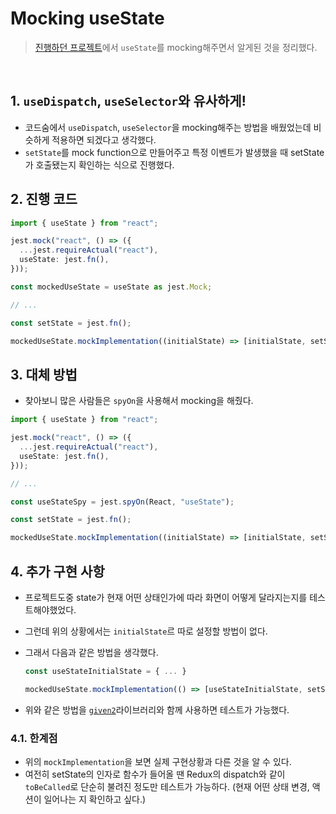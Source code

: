 # Mocking useState

> [진행하던 프로젝트](https://github.com/ChoJinmok/ikehaeyeo)에서 `useState`를 mocking해주면서 알게된 것을 정리했다.

<br />

## 1. `useDispatch`, `useSelector`와 유사하게!

- 코드숨에서 `useDispatch`, `useSelector`을 mocking해주는 방법을 배웠었는데 비슷하게 적용하면 되겠다고 생각했다.
- `setState`를 mock function으로 만들어주고 특정 이벤트가 발생했을 때 setState가 호출됐는지 확인하는 식으로 진행했다.

## 2. 진행 코드

```typescript
import { useState } from "react";

jest.mock("react", () => ({
  ...jest.requireActual("react"),
  useState: jest.fn(),
}));

const mockedUseState = useState as jest.Mock;

// ...

const setState = jest.fn();

mockedUseState.mockImplementation((initialState) => [initialState, setState]);
```

## 3. 대체 방법

- 찾아보니 많은 사람들은 `spyOn`을 사용해서 mocking을 해줬다.

```typescript
import { useState } from "react";

jest.mock("react", () => ({
  ...jest.requireActual("react"),
  useState: jest.fn(),
}));

// ...

const useStateSpy = jest.spyOn(React, "useState");

const setState = jest.fn();

mockedUseState.mockImplementation((initialState) => [initialState, setState]);
```

## 4. 추가 구현 사항

- 프로젝트도중 state가 현재 어떤 상태인가에 따라 화면이 어떻게 달라지는지를 테스트해야했었다.
- 그런데 위의 상황에서는 `initialState`르 따로 설정할 방법이 없다.
- 그래서 다음과 같은 방법을 생각했다.

  ```typescript
  const useStateInitialState = { ... }

  mockedUseState.mockImplementation(() => [useStateInitialState, setState]);
  ```

- 위와 같은 방법을 [`given2`](https://www.npmjs.com/package/given2)라이브러리와 함께 사용하면 테스트가 가능했다.

### 4.1. 한계점

- 위의 `mockImplementation`을 보면 실제 구현상황과 다른 것을 알 수 있다.
- 여전히 setState의 인자로 함수가 들어올 땐 Redux의 dispatch와 같이 `toBeCalled`로 단순히 불려진 정도만 테스트가 가능하다. (현재 어떤 상태 변경, 액션이 일어나는 지 확인하고 싶다.)
